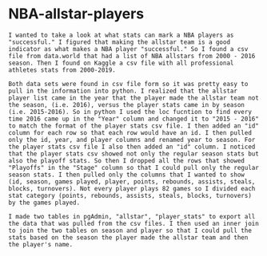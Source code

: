 # NBA-allstar-players

    I wanted to take a look at what stats can mark a NBA players as "successful." I figured that making the allstar team is a good indicator as what makes a NBA player "successful." So I found a csv file from data.world that had a list of NBA allstars from 2000 - 2016 season. Then I found on Kaggle a csv file with all professional athletes stats from 2000-2019.
    
    Both data sets were found in csv file form so it was pretty easy to pull in the information into python. I realized that the allstar player list came in the year that the player made the allstar team not the season, (i.e. 2016), versus the player stats came in by season (i.e. 2015-2016). So in python I used the loc fucntion to find every time 2016 came up in the "Year" column and changed it to "2015 - 2016" to match the format of the player stats csv file. I then added an "id" column for each row so that each row would have an id. I then pulled only the id, year, and player columns and renamed year to season. For the player stats csv file I also then added an "id" column. I noticed that the player stats csv showed not only the regular season stats but also the playoff stats. So then I dropped all the rows that showed "Playoffs" in the "Stage" column so that I could pull only the regular season stats. I then pulled only the columns that I wanted to show (id, season, games played, player, points, rebounds, assists, steals, blocks, turnovers). Not every player plays 82 games so I divided each stat category (points, rebounds, assists, steals, blocks, turnovers) by the games played.
    
    I made two tables in pgAdmin, "allstar", "player_stats" to export all the data that was pulled from the csv files. I then used an inner join to join the two tables on season and player so that I could pull the stats based on the season the player made the allstar team and then the player's name.